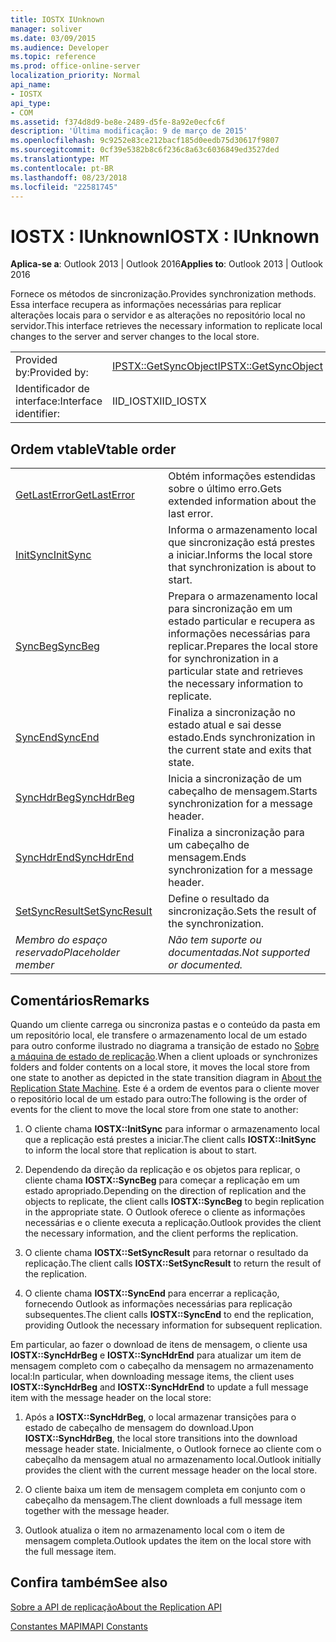 ```yaml
---
title: IOSTX IUnknown
manager: soliver
ms.date: 03/09/2015
ms.audience: Developer
ms.topic: reference
ms.prod: office-online-server
localization_priority: Normal
api_name:
- IOSTX
api_type:
- COM
ms.assetid: f374d8d9-be8e-2489-d5fe-8a92e0ecfc6f
description: 'Última modificação: 9 de março de 2015'
ms.openlocfilehash: 9c9252e83ce212bacf185d0eedb75d30617f9807
ms.sourcegitcommit: 0cf39e5382b8c6f236c8a63c6036849ed3527ded
ms.translationtype: MT
ms.contentlocale: pt-BR
ms.lasthandoff: 08/23/2018
ms.locfileid: "22581745"
---
```

# <a name="iostx--iunknown"></a><span data-ttu-id="071e2-103">IOSTX : IUnknown</span><span class="sxs-lookup"><span data-stu-id="071e2-103">IOSTX : IUnknown</span></span>

  
  
<span data-ttu-id="071e2-104">**Aplica-se a**: Outlook 2013 | Outlook 2016</span><span class="sxs-lookup"><span data-stu-id="071e2-104">**Applies to**: Outlook 2013 | Outlook 2016</span></span> 
  
<span data-ttu-id="071e2-105">Fornece os métodos de sincronização.</span><span class="sxs-lookup"><span data-stu-id="071e2-105">Provides synchronization methods.</span></span> <span data-ttu-id="071e2-106">Essa interface recupera as informações necessárias para replicar alterações locais para o servidor e as alterações no repositório local no servidor.</span><span class="sxs-lookup"><span data-stu-id="071e2-106">This interface retrieves the necessary information to replicate local changes to the server and server changes to the local store.</span></span>
  
|||
|:-----|:-----|
|<span data-ttu-id="071e2-107">Provided by:</span><span class="sxs-lookup"><span data-stu-id="071e2-107">Provided by:</span></span>  <br/> |[<span data-ttu-id="071e2-108">IPSTX::GetSyncObject</span><span class="sxs-lookup"><span data-stu-id="071e2-108">IPSTX::GetSyncObject</span></span>](iostx-setsyncresult.md) <br/> |
|<span data-ttu-id="071e2-109">Identificador de interface:</span><span class="sxs-lookup"><span data-stu-id="071e2-109">Interface identifier:</span></span>  <br/> |<span data-ttu-id="071e2-110">IID_IOSTX</span><span class="sxs-lookup"><span data-stu-id="071e2-110">IID_IOSTX</span></span>  <br/> |
   
## <a name="vtable-order"></a><span data-ttu-id="071e2-111">Ordem vtable</span><span class="sxs-lookup"><span data-stu-id="071e2-111">Vtable order</span></span>

|||
|:-----|:-----|
|[<span data-ttu-id="071e2-112">GetLastError</span><span class="sxs-lookup"><span data-stu-id="071e2-112">GetLastError</span></span>](iostx-getlasterror.md) <br/> |<span data-ttu-id="071e2-113">Obtém informações estendidas sobre o último erro.</span><span class="sxs-lookup"><span data-stu-id="071e2-113">Gets extended information about the last error.</span></span>  <br/> |
|[<span data-ttu-id="071e2-114">InitSync</span><span class="sxs-lookup"><span data-stu-id="071e2-114">InitSync</span></span>](iostx-initsync.md) <br/> |<span data-ttu-id="071e2-115">Informa o armazenamento local que sincronização está prestes a iniciar.</span><span class="sxs-lookup"><span data-stu-id="071e2-115">Informs the local store that synchronization is about to start.</span></span>  <br/> |
|[<span data-ttu-id="071e2-116">SyncBeg</span><span class="sxs-lookup"><span data-stu-id="071e2-116">SyncBeg</span></span>](iostx-syncbeg.md) <br/> |<span data-ttu-id="071e2-117">Prepara o armazenamento local para sincronização em um estado particular e recupera as informações necessárias para replicar.</span><span class="sxs-lookup"><span data-stu-id="071e2-117">Prepares the local store for synchronization in a particular state and retrieves the necessary information to replicate.</span></span>  <br/> |
|[<span data-ttu-id="071e2-118">SyncEnd</span><span class="sxs-lookup"><span data-stu-id="071e2-118">SyncEnd</span></span>](iostx-syncend.md) <br/> |<span data-ttu-id="071e2-119">Finaliza a sincronização no estado atual e sai desse estado.</span><span class="sxs-lookup"><span data-stu-id="071e2-119">Ends synchronization in the current state and exits that state.</span></span>  <br/> |
|[<span data-ttu-id="071e2-120">SyncHdrBeg</span><span class="sxs-lookup"><span data-stu-id="071e2-120">SyncHdrBeg</span></span>](iostx-synchdrbeg.md) <br/> |<span data-ttu-id="071e2-121">Inicia a sincronização de um cabeçalho de mensagem.</span><span class="sxs-lookup"><span data-stu-id="071e2-121">Starts synchronization for a message header.</span></span>  <br/> |
|[<span data-ttu-id="071e2-122">SyncHdrEnd</span><span class="sxs-lookup"><span data-stu-id="071e2-122">SyncHdrEnd</span></span>](iostx-synchdrend.md) <br/> |<span data-ttu-id="071e2-123">Finaliza a sincronização para um cabeçalho de mensagem.</span><span class="sxs-lookup"><span data-stu-id="071e2-123">Ends synchronization for a message header.</span></span>  <br/> |
|[<span data-ttu-id="071e2-124">SetSyncResult</span><span class="sxs-lookup"><span data-stu-id="071e2-124">SetSyncResult</span></span>](iostx-setsyncresult.md) <br/> |<span data-ttu-id="071e2-125">Define o resultado da sincronização.</span><span class="sxs-lookup"><span data-stu-id="071e2-125">Sets the result of the synchronization.</span></span>  <br/> |
| <span data-ttu-id="071e2-126">*Membro do espaço reservado*</span><span class="sxs-lookup"><span data-stu-id="071e2-126">*Placeholder member*</span></span>  <br/> | <span data-ttu-id="071e2-127">*Não tem suporte ou documentadas.*</span><span class="sxs-lookup"><span data-stu-id="071e2-127">*Not supported or documented.*</span></span>  <br/> |
   
## <a name="remarks"></a><span data-ttu-id="071e2-128">Comentários</span><span class="sxs-lookup"><span data-stu-id="071e2-128">Remarks</span></span>

<span data-ttu-id="071e2-129">Quando um cliente carrega ou sincroniza pastas e o conteúdo da pasta em um repositório local, ele transfere o armazenamento local de um estado para outro conforme ilustrado no diagrama a transição de estado no [Sobre a máquina de estado de replicação](about-the-replication-state-machine.md).</span><span class="sxs-lookup"><span data-stu-id="071e2-129">When a client uploads or synchronizes folders and folder contents on a local store, it moves the local store from one state to another as depicted in the state transition diagram in [About the Replication State Machine](about-the-replication-state-machine.md).</span></span> <span data-ttu-id="071e2-130">Este é a ordem de eventos para o cliente mover o repositório local de um estado para outro:</span><span class="sxs-lookup"><span data-stu-id="071e2-130">The following is the order of events for the client to move the local store from one state to another:</span></span>
  
1. <span data-ttu-id="071e2-131">O cliente chama **IOSTX::InitSync** para informar o armazenamento local que a replicação está prestes a iniciar.</span><span class="sxs-lookup"><span data-stu-id="071e2-131">The client calls **IOSTX::InitSync** to inform the local store that replication is about to start.</span></span> 
    
2. <span data-ttu-id="071e2-132">Dependendo da direção da replicação e os objetos para replicar, o cliente chama **IOSTX::SyncBeg** para começar a replicação em um estado apropriado.</span><span class="sxs-lookup"><span data-stu-id="071e2-132">Depending on the direction of replication and the objects to replicate, the client calls **IOSTX::SyncBeg** to begin replication in the appropriate state.</span></span> <span data-ttu-id="071e2-133">O Outlook oferece o cliente as informações necessárias e o cliente executa a replicação.</span><span class="sxs-lookup"><span data-stu-id="071e2-133">Outlook provides the client the necessary information, and the client performs the replication.</span></span> 
    
3. <span data-ttu-id="071e2-134">O cliente chama **IOSTX::SetSyncResult** para retornar o resultado da replicação.</span><span class="sxs-lookup"><span data-stu-id="071e2-134">The client calls **IOSTX::SetSyncResult** to return the result of the replication.</span></span> 
    
4. <span data-ttu-id="071e2-135">O cliente chama **IOSTX::SyncEnd** para encerrar a replicação, fornecendo Outlook as informações necessárias para replicação subsequentes.</span><span class="sxs-lookup"><span data-stu-id="071e2-135">The client calls **IOSTX::SyncEnd** to end the replication, providing Outlook the necessary information for subsequent replication.</span></span> 
    
<span data-ttu-id="071e2-136">Em particular, ao fazer o download de itens de mensagem, o cliente usa **IOSTX::SyncHdrBeg** e **IOSTX::SyncHdrEnd** para atualizar um item de mensagem completo com o cabeçalho da mensagem no armazenamento local:</span><span class="sxs-lookup"><span data-stu-id="071e2-136">In particular, when downloading message items, the client uses **IOSTX::SyncHdrBeg** and **IOSTX::SyncHdrEnd** to update a full message item with the message header on the local store:</span></span> 
  
1. <span data-ttu-id="071e2-137">Após a **IOSTX::SyncHdrBeg**, o local armazenar transições para o estado de cabeçalho de mensagem do download.</span><span class="sxs-lookup"><span data-stu-id="071e2-137">Upon **IOSTX::SyncHdrBeg**, the local store transitions into the download message header state.</span></span> <span data-ttu-id="071e2-138">Inicialmente, o Outlook fornece ao cliente com o cabeçalho da mensagem atual no armazenamento local.</span><span class="sxs-lookup"><span data-stu-id="071e2-138">Outlook initially provides the client with the current message header on the local store.</span></span>
    
2. <span data-ttu-id="071e2-139">O cliente baixa um item de mensagem completa em conjunto com o cabeçalho da mensagem.</span><span class="sxs-lookup"><span data-stu-id="071e2-139">The client downloads a full message item together with the message header.</span></span>
    
3. <span data-ttu-id="071e2-140">Outlook atualiza o item no armazenamento local com o item de mensagem completa.</span><span class="sxs-lookup"><span data-stu-id="071e2-140">Outlook updates the item on the local store with the full message item.</span></span>
    
## <a name="see-also"></a><span data-ttu-id="071e2-141">Confira também</span><span class="sxs-lookup"><span data-stu-id="071e2-141">See also</span></span>



[<span data-ttu-id="071e2-142">Sobre a API de replicação</span><span class="sxs-lookup"><span data-stu-id="071e2-142">About the Replication API</span></span>](about-the-replication-api.md)
  
[<span data-ttu-id="071e2-143">Constantes MAPI</span><span class="sxs-lookup"><span data-stu-id="071e2-143">MAPI Constants</span></span>](mapi-constants.md)

